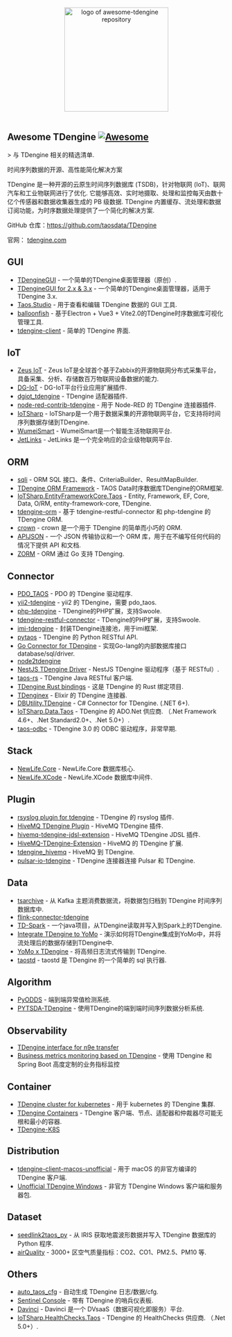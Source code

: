 <div class="github-widget" data-repo="taosdata/awesome-tdengine"></div>
<p align="center">
  <br>
  <a href="https://tdengine.com"><img width="240" src="https://raw.githubusercontent.com/taosdata/awesome-tdengine/master/./assets/logo.svg?sanitize=true" alt="logo of awesome-tdengine repository"></a>
  <br>
  <br>
</p>

## Awesome TDengine [![Awesome](https://cdn.rawgit.com/sindresorhus/awesome/d7305f38d29fed78fa85652e3a63e154dd8e8829/media/badge.svg)](https://github.com/sindresorhus/awesome)

&gt; 与 TDengine 相关的精选清单.

时间序列数据的开源、高性能简化解决方案

 TDengine 是一种开源的云原生时间序列数据库 (TSDB)，针对物联网 (IoT)、联网汽车和工业物联网进行了优化. 它能够高效、实时地摄取、处理和监控每天由数十亿个传感器和数据收集器生成的 PB 级数据.  TDengine 内置缓存、流处理和数据订阅功能，为时序数据处理提供了一个简化的解决方案.

GitHub 仓库：https://github.com/taosdata/TDengine

官网： [tdengine.com](https://tdengine.com)



## GUI

- [TDengineGUI](https://github.com/skye0207/TDengineGUI) - 一个简单的TDengine桌面管理器（原创）.
- [TDengineGUI for 2.x & 3.x](https://github.com/arielyang/TDengineGUI) - 一个简单的TDengine桌面管理器，适用于TDengine 3.x.
- [Taos.Studio](https://github.com/maikebing/Taos.Studio) - 用于查看和编辑 TDengine 数据的 GUI 工具.
- [balloonfish](https://github.com/xielaoshi99/balloonfish) - 基于Electron + Vue3 + Vite2.0的TDengine时序数据库可视化管理工具.
- [tdengine-client](https://github.com/wurong1420/tdengine-client) - 简单的 TDengine 界面.

## IoT

- [Zeus IoT](https://github.com/zmops/zeus-iot) - Zeus IoT是全球首个基于Zabbix的开源物联网分布式采集平台，具备采集、分析、存储数百万物联网设备数据的能力.
- [DG-IoT](https://github.com/dgiot/dgiot-dashboard) - DG-IoT平台行业应用扩展插件.
- [dgiot_tdengine](https://github.com/dgiot/dgiot_tdengine) - TDengine 适配器插件.
- [node-red-contrib-tdengine](https://github.com/kp45-tech/node-red-contrib-tdengine) - 用于 Node-RED 的 TDengine 连接器插件.
- [IoTSharp](https://github.com/IoTSharp/IoTSharp/blob/master/IoTSharp.Data.TimeSeries/TaosStorage.cs) - IoTSharp是一个用于数据采集的开源物联网平台，它支持将时间序列数据存储到TDengine. 
- [WumeiSmart](https://github.com/kerwincui/wumei-smart) - WumeiSmart是一个智能生活物联网平台.
- [JetLinks](https://github.com/jetlinks/jetlinks-community) - JetLinks 是一个完全响应的企业级物联网平台.

## ORM
- [sqli](https://github.com/x-ream/sqli) - ORM SQL 接口、条件、CriteriaBuilder、ResultMapBuilder.
- [TDengine ORM Framework](https://github.com/hxshun/TDengineORM) - TAOS Data时序数据库TDengine的ORM框架.
- [IoTSharp.EntityFrameworkCore.Taos](https://github.com/IoTSharp/EntityFrameworkCore.Taos) - Entity, Framework, EF, Core, Data, O/RM, entity-framework-core, TDengine.
- [tdengine-orm](https://github.com/Yurunsoft/tdengine-orm) - 基于 tdengine-restful-connector 和 php-tdengine 的 TDengine ORM.<!--lint ignore awesome-list-item-->
- [crown](https://github.com/machine-w/crown) - crown 是一个用于 TDengine 的简单而小巧的 ORM.
- [APIJSON](https://github.com/Tencent/APIJSON) - 一个 JSON 传输协议和一个 ORM 库，用于在不编写任何代码的情况下提供 API 和文档.
- [ZORM](https://gitee.com/chunanyong/zorm) - ORM 通过 Go 支持 TDenging.
 
## Connector

- [PDO_TAOS](https://github.com/bearlord/pdo_taos) - PDO 的 TDengine 驱动程序.
- [yii2-tdengine](https://github.com/bearlord/yii2-tdengine) - yii2 的 TDengine，需要 pdo_taos.
- [php-tdengine](https://github.com/Yurunsoft/php-tdengine) - TDengine的PHP扩展，支持Swoole.
- [tdengine-restful-connector](https://github.com/Yurunsoft/tdengine-restful-connector) - TDengine的PHP扩展，支持Swoole.
- [imi-tdengine](https://github.com/imiphp/imi-tdengine) - 封装TDengine连接池，用于imi框架.
- [pytaos](https://github.com/horennel/pytaos) - TDengine 的 Python RESTful API.
- [Go Connector for TDengine](https://github.com/wenj91/taos-driver) - 实现Go-lang的内部数据库接口database/sql/driver.
- [node2tdengine](https://github.com/machine-w/node2tdengine)
- [NestJS TDengine Driver](https://github.com/IricBing/nestjs-tdengine) - NestJS TDengine 驱动程序（基于 RESTful）.
- [taos-rs](https://github.com/yuerrd/taos-rs) - TDengine Java RESTful 客户端.
- [TDengine Rust bindings](https://github.com/songtianyi/tdengine-rust-bindings) - 这是 TDengine 的 Rust 绑定项目.
- [TDenginex](https://github.com/lizhaochao/TDenginex) - Elixir 的 TDengine 连接器.
- [DBUtility.TDengine](https://github.com/cockroach888/GSA.MOLLE.ToolKits/tree/main/src/ToolKits.DBUtility) - C# Connector for TDengine. (.NET 6+). 
- [IoTSharp.Data.Taos](https://www.nuget.org/packages/IoTSharp.Data.Taos/)   - TDengine 的 ADO.Net 供应商.  （.Net Framework 4.6+、.Net Standard2.0+、.Net 5.0+）. 
- [taos-odbc](https://github.com/freemine/taos_odbc) - TDengine 3.0 的 ODBC 驱动程序，非常早期.

## Stack

- [NewLife.Core](https://github.com/NewLifeX/X) - NewLife.Core 数据库核心.
- [NewLife.XCode](https://github.com/NewLifeX/NewLife.XCode) - NewLife.XCode 数据库中间件.

## Plugin

<!--lint ignore awesome-list-item-->
- [rsyslog plugin for tdengine](https://github.com/mxmkeep/rsyslog-omtaos) - TDengine 的 rsyslog 插件.
- [HiveMQ TDengine Plugin](https://github.com/huskar-t/hivemq-tdengine-extension) - HiveMQ TDengine 插件.
- [hivemq-tdengine-jdsl-extension](https://github.com/huskar-t/hivemq-tdengine-jdsl-extension) - HiveMQ TDengine JDSL 插件.
- [HiveMQ-TDengine-Extension](https://github.com/john-bigz/hivemq-tdengine-extension) - HiveMQ 的 TDengine 扩展.
- [tdengine_hivemq](https://github.com/379547990/tdengine_hivemq) - HiveMQ 到 TDengine.
- [pulsar-io-tdengine](https://github.com/JueShanCoder/pulsar-io-tdengine) - TDengine 连接器连接 Pulsar 和 TDengine.

## Data

- [tsarchive](https://github.com/cenc-cea/tsarchive) - 从 Kafka 主题消费数据流，将数据包归档到 TDengine 时间序列数据库中.
- [flink-connector-tdengine](https://github.com/echisan/flink-connector-tdengine)
- [TD-Spark](https://github.com/liuyq-617/TD-Spark) - 一个java项目，从TDengine读取并写入到Spark上的TDengine.
- [Integrate TDengine to YoMo](https://github.com/yomorun/yomo-sink-tdengine-example) - 演示如何将TDengine集成到YoMo中，并将流处理后的数据存储到TDengine中.
- [YoMo x TDengine](https://github.com/fanweixiao/push-stream-logging) - 将高频日志流式传输到 TDengine.<!--lint ignore awesome-list-item-->
- [taostd](https://github.com/nzhzds/taostd) - taostd 是 TDengine 的一个简单的 sql 执行器.

## Algorithm

- [PyODDS](https://github.com/datamllab/pyodds) - 端到端异常值检测系统.
- [PYTSDA-TDengine](https://github.com/Shawshank-Smile/PYTSDA-TDengine) - 使用TDengine的端到端时间序列数据分析系统.

## Observability

- [TDengine interface for n9e transfer](https://github.com/xiangxud/transfer)
- [Business metrics monitoring based on TDengine](https://github.com/gunnerliu/horus) - 使用 TDengine 和 Spring Boot 高度定制的业务指标监控

## Container

- [TDengine cluster for kubernetes](https://github.com/wwbgo/tdengine-k8s) - 用于 kubernetes 的 TDengine 集群.
- [TDengine Containers](https://github.com/arktos-venture/docker-tdengine) - TDengine 客户端、节点、适配器和仲裁器尽可能无根和最小的容器.
- [TDengine-K8S](https://github.com/elihe2011/TDengine-K8S)

## Distribution

- [tdengine-client-macos-unofficial](https://github.com/cybartists/tdengine-client-macos-unofficial) - 用于 macOS 的非官方编译的 TDengine 客户端.
- [Unofficial TDengine Windows](https://github.com/GitHubForzhenjiazhao/Soft) - 非官方 TDengine Windows 客户端和服务器包.

## Dataset

- [seedlink2taos_py](https://github.com/schenton/seedlink2taos_py) - 从 IRIS 获取地震波形数据并写入 TDengine 数据库的 Python 程序.
- [airQuality](https://github.com/233lawliet/airQuality) - 3000+ 区空气质量指标：CO2、CO1、PM2.5、PM10 等.

## Others

- [auto_taos_cfg](https://github.com/glzhao89/auto_taos_cfg) - 自动生成 TDengine 日志/数据/cfg.
- [Sentinel Console](https://github.com/wenhao/sentinel-dashboard-tdengine) - 带有 TDengine 的哨兵仪表板.
- [Davinci](https://github.com/edp963/davinci) - Davinci 是一个 DVsaaS（数据可视化即服务）平台.
- [IoTSharp.HealthChecks.Taos](https://www.nuget.org/packages/IoTSharp.HealthChecks.Taos/)  - TDengine 的 HealthChecks 供应商.  （.Net 5.0+）. 
